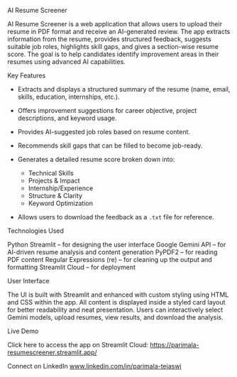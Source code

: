 AI Resume Screener

AI Resume Screener is a web application that allows users to upload their resume in PDF format and receive an AI-generated review. The app extracts information from the resume, provides structured feedback, suggests suitable job roles, highlights skill gaps, and gives a section-wise resume score. The goal is to help candidates identify improvement areas in their resumes using advanced AI capabilities.

Key Features

* Extracts and displays a structured summary of the resume (name, email, skills, education, internships, etc.).
* Offers improvement suggestions for career objective, project descriptions, and keyword usage.
* Provides AI-suggested job roles based on resume content.
* Recommends skill gaps that can be filled to become job-ready.
* Generates a detailed resume score broken down into:

  * Technical Skills
  * Projects & Impact
  * Internship/Experience
  * Structure & Clarity
  * Keyword Optimization
* Allows users to download the feedback as a `.txt` file for reference.

 Technologies Used

Python
Streamlit – for designing the user interface
Google Gemini API – for AI-driven resume analysis and content generation
PyPDF2 – for reading PDF content
Regular Expressions (re) – for cleaning up the output and formatting
Streamlit Cloud – for deployment

User Interface

The UI is built with Streamlit and enhanced with custom styling using HTML and CSS within the app. All content is displayed inside a styled card layout for better readability and neat presentation. Users can interactively select Gemini models, upload resumes, view results, and download the analysis.

Live Demo

Click here to access the app on Streamlit Cloud: https://parimala-resumescreener.streamlit.app/

Connect on LinkedIn
www.linkedin.com/in/parimala-tejaswi

